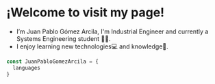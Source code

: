 <head>
  <h1>
    ¡Welcome to visit my page!
  </h1>
  
</head>

- I’m Juan Pablo Gómez Arcila, I'm Industrial Engineer and currently a Systems Engineering student 👨‍💻.
- I enjoy learning new technologies💻 and knowledge📖.
```js
const JuanPabloGomezArcila = {
  languages
}

```
<!---
JuanPGO/JuanPGO is a ✨ special ✨ repository because its `README.md` (this file) appears on your GitHub profile.
You can click the Preview link to take a look at your changes.
--->
